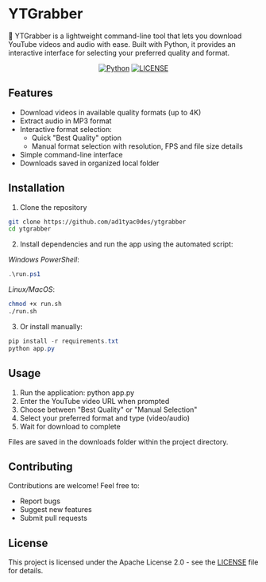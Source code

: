 # YTGrabber

🎥 YTGrabber is a lightweight command-line tool that lets you download YouTube videos and audio with ease. Built with Python, it provides an interactive interface for selecting your preferred quality and format.

<div align="center">

[![Python](https://img.shields.io/badge/Python-3.6+-blue.svg)](https://www.python.org/downloads/)
[![LICENSE](https://img.shields.io/badge/License-Apache%202.0-blue.svg)](LICENSE)

</div>

## Features

- Download videos in available quality formats (up to 4K)
- Extract audio in MP3 format 
- Interactive format selection:
  - Quick "Best Quality" option
  - Manual format selection with resolution, FPS and file size details
- Simple command-line interface
- Downloads saved in organized local folder

## Installation

1. Clone the repository
```bash
git clone https://github.com/ad1tyac0des/ytgrabber
cd ytgrabber
```

2. Install dependencies and run the app using the automated script:

*Windows PowerShell*:
```powershell
.\run.ps1
```


*Linux/MacOS*:
```bash
chmod +x run.sh
./run.sh
```


3. Or install manually:

```powershell
pip install -r requirements.txt
python app.py
```

## Usage

1. Run the application: python app.py
2. Enter the YouTube video URL when prompted
3. Choose between "Best Quality" or "Manual Selection"
4. Select your preferred format and type (video/audio)
5. Wait for download to complete

Files are saved in the downloads folder within the project directory.

## Contributing

Contributions are welcome! Feel free to:

- Report bugs
- Suggest new features
- Submit pull requests

## License

This project is licensed under the Apache License 2.0 - see the [LICENSE](LICENSE) file for details.